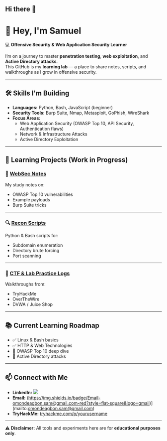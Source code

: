 ## Hi there 👋

# 👋 Hey, I'm Samuel

💻 **Offensive Security & Web Application Security Learner**

I’m on a journey to master **penetration testing**, **web exploitation**, and **Active Directory attacks**.  
This GitHub is my **learning lab** — a place to share notes, scripts, and walkthroughs as I grow in offensive security.

---

## 🛠 Skills I'm Building
- **Languages:** Python, Bash, JavaScript (beginner)
- **Security Tools:** Burp Suite, Nmap, Metasploit, GoPhish, WireShark
- **Focus Areas:**
  - Web Application Security (OWASP Top 10, API Security, Authentication flaws)
  - Network & Infrastructure Attacks
  - Active Directory Exploitation

---

## 📂 Learning Projects (Work in Progress)

### 📖 [WebSec Notes](https://github.com/sofcyber/websec-notes)
My study notes on:
- OWASP Top 10 vulnerabilities
- Example payloads
- Burp Suite tricks

---

### 🔍 [Recon Scripts](https://github.com/sofcyber/recon-scripts)
Python & Bash scripts for:
- Subdomain enumeration
- Directory brute forcing
- Port scanning

---

### 🎯 [CTF & Lab Practice Logs](https://github.com/yourusername/ctf-logs)
Walkthroughs from:
- TryHackMe
- OverTheWire
- DVWA / Juice Shop

---

## 📚 Current Learning Roadmap
- ✅ Linux & Bash basics
- ✅ HTTP & Web Technologies
- 🔄 OWASP Top 10 deep dive
- 🔄 Active Directory attacks
  
---

## 📫 Connect with Me
- **LinkedIn:** <a href="https://www.linkedin.com/in/samuel-omondeagbon-8b2411253?lipi=urn%3Ali%3Apage%3Ad_flagship3_profile_view_base_contact_details%3BkdYaPCmyRhqZi1a6wS26Fw%3D%3D"><img src="https://img.shields.io/badge/-LinkedIn-0072b1?&style=for-the-badge&logo=linkedin&logoColor=white" /></a>
- **Email:** (https://img.shields.io/badge/Email-omondeagbon.sam@gmail.com-red?style=flat-square&logo=gmail)](mailto:omondeagbon.sam@gmail.com)
- **TryHackMe:** [tryhackme.com/p/yourusername](https://tryhackme.com/p/sonoffaith)

---

⚠️ **Disclaimer:** All tools and experiments here are for **educational purposes only**.
